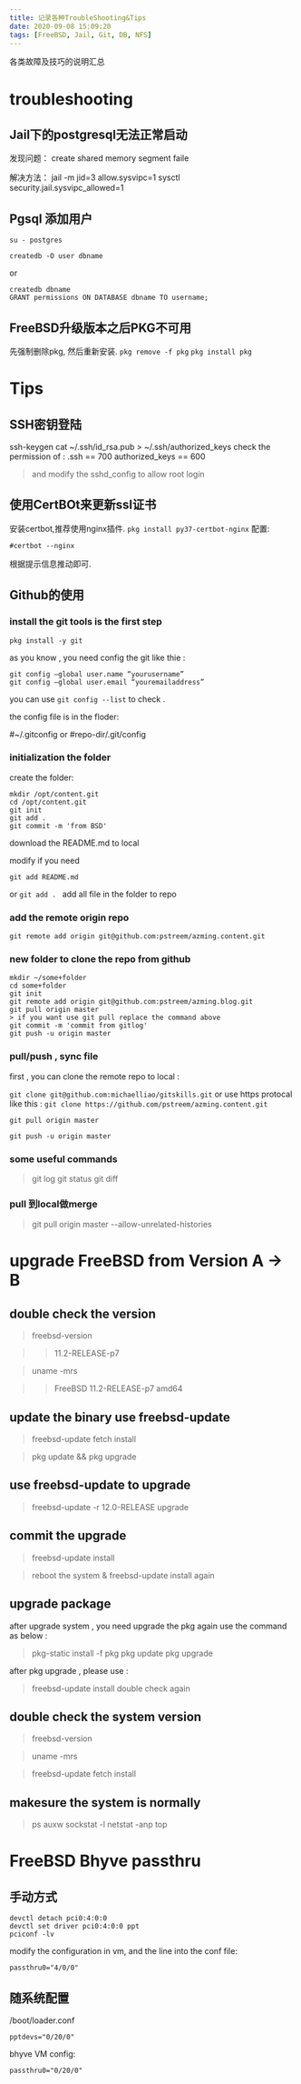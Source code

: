 ```yaml
---
title: 记录各种TroubleShooting&Tips
date: 2020-09-08 15:09:20
tags: [FreeBSD, Jail, Git, DB, NFS]
---
```


各类故障及技巧的说明汇总


# troubleshooting

## Jail下的postgresql无法正常启动

发现问题： create shared memory segment faile

解决方法：
jail -m jid=3 allow.sysvipc=1
sysctl security.jail.sysvipc_allowed=1


## Pgsql 添加用户

```
su - postgres
```

```
createdb -O user dbname
```

or

```
createdb dbname
GRANT permissions ON DATABASE dbname TO username;
```



## FreeBSD升级版本之后PKG不可用

先强制删除pkg, 然后重新安装.
`pkg remove -f pkg`
`pkg install pkg`


# Tips

## SSH密钥登陆

ssh-keygen
cat ~/.ssh/id_rsa.pub > ~/.ssh/authorized_keys
check the permission of :
.ssh  == 700
authorized_keys == 600

>and modify the sshd_config to allow root login


## 使用CertBOt来更新ssl证书

安装certbot,推荐使用nginx插件. `pkg install py37-certbot-nginx`
配置:
```
#certbot --nginx
```

根据提示信息推动即可.

## Github的使用

### install the git tools is the first step

`pkg install -y git`

as you know , you need config the git like thie :

```
git config –global user.name “yourusername”
git config –global user.email “youremailaddress”
```
you can use `git config --list` to check .

the config file is in the floder:

#~/.gitconfig
or
#repo-dir/.git/config

### initialization the folder

create the folder:

```
mkdir /opt/content.git
cd /opt/content.git
git init
git add .
git commit -m 'from BSD'
```

download the README.md to local

modify if you need 

`git add README.md`

or `git add . ` add all file in the folder to repo

### add the remote origin repo

`git remote add origin git@github.com:pstreem/azming.content.git`

### new folder to clone the repo from github

```
mkdir ~/some+folder
cd some+folder
git init
git remote add origin git@github.com:pstreem/azming.blog.git
git pull origin master
> if you want use git pull replace the command above 
git commit -m 'commit from gitlog'
git push -u origin master
```

### pull/push , sync file 

first , you can clone the remote repo to local :

`git clone git@github.com:michaelliao/gitskills.git`
or use https protocal like this :
`git clone https://github.com/pstreem/azming.content.git`

`git pull origin master`

`git push -u origin master`

### some useful commands
>git log
>git status
>git diff

### pull 到local做merge
>git pull origin master --allow-unrelated-histories

# upgrade FreeBSD from Version A -> B

## double check the version

> freebsd-version

>>11.2-RELEASE-p7

> uname -mrs

>>FreeBSD 11.2-RELEASE-p7 amd64

## update the binary use freebsd-update
> freebsd-update fetch install

> pkg update && pkg upgrade

## use freebsd-update to upgrade

> freebsd-update -r 12.0-RELEASE upgrade

## commit the upgrade

> freebsd-update install

> reboot the system & freebsd-update install again

## upgrade package

after upgrade system , you need upgrade the pkg again use the command as below :
> pkg-static install -f pkg
> pkg update
> pkg upgrade

after pkg upgrade , please use :
> freebsd-update install
double check again

## double check the system version

> freebsd-version

> uname -mrs

> freebsd-update fetch install 

## makesure the system is normally 

> ps auxw
> sockstat -l
> netstat -anp
> top

# FreeBSD Bhyve passthru

## 手动方式

```
devctl detach pci0:4:0:0
devctl set driver pci0:4:0:0 ppt
pciconf -lv
```
modify the configuration in vm, and the line into the conf file:
```
passthru0="4/0/0"

```

## 随系统配置

/boot/loader.conf
```
pptdevs="0/20/0"
```

bhyve VM config:
```
passthru0="0/20/0"
```

